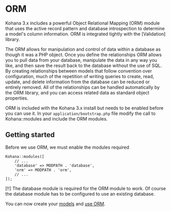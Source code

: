 # ORM

Kohana 3.x includes a powerful Object Relational Mapping (ORM) module that uses the active record pattern and database introspection to determine a model's column information. ORM is integrated tightly with the [Validation] library.

The ORM allows for manipulation and control of data within a database as though it was a PHP object. Once you define the relationships ORM allows you to pull data from your database, manipulate the data in any way you like, and then save the result back to the database without the use of SQL. By creating relationships between models that follow convention over configuration, much of the repetition of writing queries to create, read, update, and delete information from the database can be reduced or entirely removed. All of the relationships can be handled automatically by the ORM library, and you can access related data as standard object properties.

ORM is included with the Kohana 3.x install but needs to be enabled before you can use it. In your `application/bootstrap.php` file modify the call to Kohana::modules and include the ORM modules.

## Getting started

Before we use ORM, we must enable the modules required

    Kohana::modules([
        // ...
        'database' => MODPATH . 'database',
        'orm' => MODPATH . 'orm',
        // ...
    ]);

[!!] The database module is required for the ORM module to work. Of course the database module has to be configured to use an existing database.

You can now create your [models](models) and [use ORM](using).
